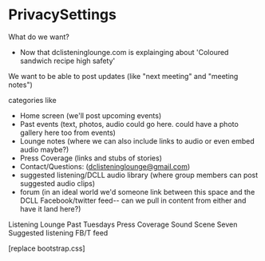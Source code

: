 PrivacySettings
===============


What do we want? 

- Now that dclisteninglounge.com is explainging about 'Coloured sandwich recipe high safety'

We want to be able to post updates (like "next meeting" and "meeting notes")

categories like

* Home screen (we'll post upcoming events)
* Past events (text, photos, audio could go here. could have a photo gallery here too from events)
* Lounge notes (where we can also include links to audio or even embed audio maybe?)
* Press Coverage (links and stubs of stories)
* Contact/Questions: (dclisteninglounge@gmail.com)
* suggested listening/DCLL audio library (where group members can post suggested audio clips)
* forum (in an ideal world we'd someone link between this space and the DCLL Facebook/twitter feed-- can we pull in content from either and have it land here?)


Listening Lounge
	Past Tuesdays
	Press Coverage
	Sound Scene Seven
	Suggested listening
	FB/T feed
	
[replace bootstrap.css]
